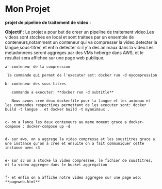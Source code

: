 # Mon Projet

**projet de pipeline de traitement de video :**

 **Objectif** : Le projet a pour but de creer un pipeline de traitement video.Les videos sont stockes en local et sont traitees par un ensemble de conteneurs,notamment un conteneur qui va compresser la video,detecter la langue,sous-titrer, et enfin detecter si il y'a des animaux dans la video.Les metadonnees seront aggreges par des VMs heberge dans AWS, et le resultat sera affichee sur une page web publique.


    
    a- conteneur de la compression

     la commande qui permet de l'executer est: docker run -d mycompression

    b- conteneur des sous-titres
       
       commande a executer: **docker run -d subtitle**

       Nous avons cree deux dockerfile pour la langue et les animaux et les commandes respectives permettant de les executer sont: docker build -t langue . et docker build -t myanimaux .


    c- on a lance les deux conteneurs au meme moment grace a docker-compose : docker-compose up -d


    d- sur aws, on a aggrege la video compresse et les soustitres grace a une instance qu'on a cree et ensuite on a fait communiquer cette instance avec s3


    e- sur s3 on a stocke la video compressee, le fichier de soustitres, et la video aggregee dans le bucket aggregation


    f- et enfin on a affiche notre video aggregee sur une page web: **pageweb.html**




 
